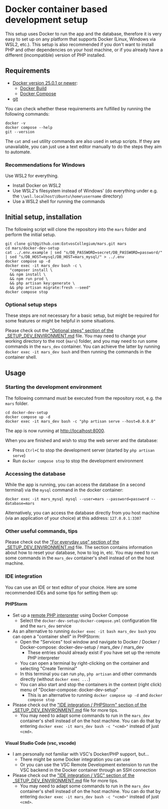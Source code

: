 # Docker container based development setup

This setup uses Docker to run the app and the database,
therefore it is very easy to set up on any platform that supports Docker (Linux, Windows via WSL2, etc.).
This setup is also recommended if you don't want to install PHP and other dependencies on your host machine,
or if you already have a different (incompatible) version of PHP installed.

## Requirements

- [Docker version 25.0.1 or newer](https://docs.docker.com/):
  - [Docker Build](https://docs.docker.com/engine/)
  - [Docker Compose](https://docs.docker.com/compose/)
- [git](https://git-scm.com/)

You can check whether these requirements are fulfilled by running the following commands:

```shell
docker -v
docker compose --help
git --version
```

The `cat` and `sed` utility commands are also used in setup scripts. If they are unavailable, you can just use a text editor manually to do the steps they aim to automate.

### Recommendations for Windows

Use WSL2 for everything.

- Install Docker on WSL2
- Use WSL2's filesystem instead of Windows' (do everything under e.g. the `\\wsl.localhost\Ubuntu\home\username` directory)
- Use a WSL2 shell for running the commands

## Initial setup, installation

The following script will clone the repository into the `mars` folder and perform the initial setup.

```shell
git clone git@github.com:EotvosCollegium/mars.git mars
cd mars/docker-dev-setup
cat ../.env.example | sed "s/DB_PASSWORD=secret/DB_PASSWORD=password/" | sed "s/DB_HOST=mysql/DB_HOST=mars_mysql/" > ../.env
docker compose up -d
docker exec -it mars_dev bash -c \
  "composer install \
  && npm install \
  && npm run prod \
  && php artisan key:generate \
  && php artisan migrate:fresh --seed"
docker compose stop
```

### Optional setup steps

These steps are not necessary for a basic setup, but might be required for some features or might be helpful in some situations.

Please check out the ["Optional steps" section of the _SETUP_DEV_ENVIRONMENT.md](../_SETUP_DEV_ENVIRONMENT.md#optional-steps) file.
You may need to change your working directory to the root (`mars`) folder, and you may need to run some commands in the `mars_dev` container.
You can achieve the latter by running `docker exec -it mars_dev bash` and then running the commands in the container shell.

## Usage

### Starting the development environment

The following command must be executed from the repository root, e.g. the `mars` folder.

```shell
cd docker-dev-setup
docker compose up -d
docker exec -it mars_dev bash -c "php artisan serve --host=0.0.0.0"
```

The app is now running at [http://localhost:8000](http://localhost:8000).

When you are finished and wish to stop the web server and the database:

- Press `Ctrl+C` to stop the development server (started by `php artisan serve`)
- Run `docker compose stop` to stop the development environment

### Accessing the database

While the app is running, you can access the database (in a second terminal) via the `mysql` command in the docker container:

```shell
docker exec -it mars_mysql mysql --user=mars --password=password --database=mars
```

Alternatively, you can access the database directly from you host machine (via an application of your choice) at this address: `127.0.0.1:3307`

### Other useful commands, tips

Please check out the ["For everyday use" section of the _SETUP_DEV_ENVIRONMENT.md](../_SETUP_DEV_ENVIRONMENT.md#for-everyday-use) file.
The section contains information about how to reset your database, how to log in, etc.
You may need to run some commands in the `mars_dev` container's shell instead of on the host machine.

### IDE integration

You can use an IDE or text editor of your choice. Here are some recommended IDEs and some tips for setting them up:

#### PHPStorm

- Set up a [remote PHP interpreter](https://www.jetbrains.com/help/phpstorm/configuring-remote-interpreters.html) using Docker Compose
  - Select the `docker-dev-setup/docker-compose.yml` configuration file and the `mars_dev` service
- As an alternative to running `docker exec -it bash mars_dev bash` you can open a "container shell" in PHPStorm:
  - Open the "Services" tool window and navigate to Docker / Docker / Docker-compose: docker-dev-setup / mars_dev / mars_dev
    - These entries should already exist if you have set up the remote PHP interpreter
  - You can open a terminal by right-clicking on the container and selecting "Create Terminal"
  - In this terminal you can run `php`, `php artisan` and other commands directly (without `docker exec ...`)
  - You can also start and stop the containers in the context (right click) menu of "Docker-compose: docker-dev-setup"
    - This is an alternative to running `docker compose up -d` and `docker compose stop`
- Please check out the ["IDE integration / PHPStorm" section of the _SETUP_DEV_ENVIRONMENT.md](../_SETUP_DEV_ENVIRONMENT.md#phpstorm) file for more tips.
  - You may need to adapt some commands to run in the `mars_dev` container's shell instead of on the host machine.
    You can do that by entering `docker exec -it mars_dev bash -c "<cmd>"` instead of just `<cmd>`.

#### Visual Studio Code (vsc, vscode)

- I am personally not familiar with VSC's Docker/PHP support, but...
  - There might be some Docker integration you can use
  - Or you can use the VSC Remote Development extension to run the VSC backend in the Docker container through an SSH connection
- Please check out the ["IDE integration / VSC" section of the _SETUP_DEV_ENVIRONMENT.md](../_SETUP_DEV_ENVIRONMENT.md#visual-studio-code-vsc-vscode) file for more tips.
  - You may need to adapt some commands to run in the `mars_dev` container's shell instead of on the host machine.
    You can do that by entering `docker exec -it mars_dev bash -c "<cmd>"` instead of just `<cmd>`.
